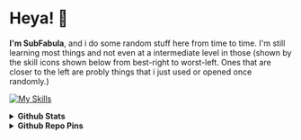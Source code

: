 # Heya! 👋
**I'm SubFabula**, and i do some random stuff here from time to time. I'm still learning most things and not even at a intermediate level in those (shown by the skill icons shown below from best-right to worst-left. Ones that are closer to the left are probly things that i just used or opened once randomly.)

[![My Skills](https://skillicons.dev/icons?i=html,css,js,blender,github,vscode,gamemakerstudio,godot,py,bash,arduino,androidstudio,firebase,yarn,unreal,unity)](https://skillicons.dev)

<details>
  <summary><b>Github Stats</b></summary>
  
  ![Github stats](https://github-readme-stats.vercel.app/api?username=subfabula&theme=cobalt&count_private=true&hide_border=true&show_icons=true)
  ![Top Langs](https://github-readme-stats.vercel.app/api/top-langs/?username=subfabula&layout=donut&theme=cobalt&count_private=true&hide_border=true)
</details>
<details>
  <summary><b>Github Repo Pins</b></summary>
  
  [![SubFabula.github.io](https://github-readme-stats.vercel.app/api/pin/?username=subfabula&repo=SubFabula.github.io)](https://github.com/SubFabula/Subfabula.github.io)
  [![Karbon Ayak İzi Hesaplma](https://github-readme-stats.vercel.app/api/pin/?username=subfabula&repo=KAIH)](https://github.com/SubFabula/KAIH)
  [![ARMEE](https://github-readme-stats.vercel.app/api/pin/?username=subfabula&repo=ARMEE)](https://github.com/SubFabula/ARMEE)
</details>

<!--
**SubFabula/SubFabula** is a ✨ _special_ ✨ repository because its `README.md` (this file) appears on your GitHub profile.

Here are some ideas to get you started:

- 🔭 I’m currently working on ...
- 🌱 I’m currently learning ...
- 👯 I’m looking to collaborate on ...
- 🤔 I’m looking for help with ...
- 💬 Ask me about ...
- 📫 How to reach me: ...
- 😄 Pronouns: ...
- ⚡ Fun fact: ...
-->
